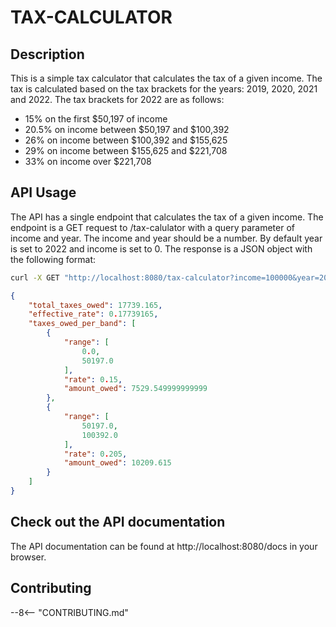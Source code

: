# TAX-CALCULATOR

## Description
This is a simple tax calculator that calculates the tax of a given income. The tax is calculated based on the tax brackets for the years: 2019, 2020, 2021 and 2022. The tax brackets for 2022 are as follows:
- 15% on the first $50,197 of income
- 20.5% on income between $50,197 and $100,392
- 26% on income between $100,392 and $155,625
- 29% on income between $155,625 and $221,708
- 33% on income over $221,708

## API Usage
The API has a single endpoint that calculates the tax of a given income. The endpoint is a GET request to /tax-calulator with a query parameter of income and year. The income and year should be a number. By default year is set to 2022 and income is set to 0. The response is a JSON object with the following format:
```bash
curl -X GET "http://localhost:8080/tax-calculator?income=100000&year=2022"
```
```json
{
    "total_taxes_owed": 17739.165,
    "effective_rate": 0.17739165,
    "taxes_owed_per_band": [
        {
            "range": [
                0.0,
                50197.0
            ],
            "rate": 0.15,
            "amount_owed": 7529.549999999999
        },
        {
            "range": [
                50197.0,
                100392.0
            ],
            "rate": 0.205,
            "amount_owed": 10209.615
        }
    ]
}
```

## Check out the API documentation
The API documentation can be found at http://localhost:8080/docs in your browser.

## Contributing
--8<-- "CONTRIBUTING.md"